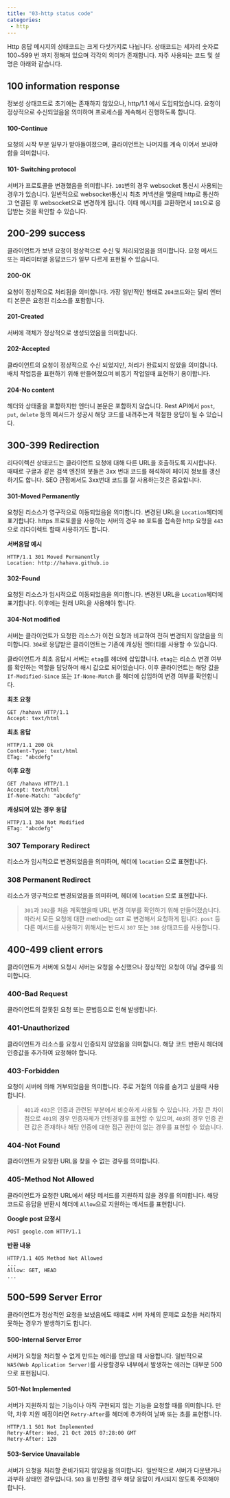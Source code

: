 ```yaml
---
title: "03-http status code"
categories:
 - http
---
```


Http 응답 메시지의 상태코드는 크게 다섯가지로 나뉩니다. 상태코드는 세자리 숫자로 100~599 번 까지 정해져 있으며 각각의 의미가 존재합니다. 자주 사용되는 코드 및 설명은 아래와 같습니다.


## 100 information response

정보성 상태코드로 초기에는 존재하지 않았으나, http/1.1 에서 도입되었습니다. 요청이 정상적으로 수신되었음을 의미하며 프로세스를 계속해서 진행하도록 합니다.

#### 100-Continue
요청의 시작 부분 일부가 받아들여졌으며, 클라이언트는 나머지를 계속 이어서 보내야 함을 의미합니다.

#### 101- Switching protocol
서버가 프로토콜을 변경했음을 의미합니다. `101`번의 경우 websocket 통신시 사용되는 경우가 있습니다. 일반적으로 websocket통신시 최초 커넥션을 맺을때 http로 통신하고 연결된 후 websocket으로 변경하게 됩니다. 이때 메시지를 교환하면서 `101`으로 응답받는 것을 확인할 수 있습니다.

## 200-299 success

클라이언트가 보낸 요청이 정상적으로 수신 및 처리되었음을 의미합니다. 요청 메서드 또는 파리미터별 응답코드가 일부 다르게 표현될 수 있습니다.

#### 200-OK 
요청이 정상적으로 처리됨을 의미합니다. 가장 일반적인 형태로 `204`코드와는 달리 엔터티 본문은 요청된 리소스를 포함합니다.

#### 201-Created
서버에 객체가 정상적으로 생성되었음을 의미함니다.

#### 202-Accepted
클라이언트의 요청이 정상적으로 수신 되었지만, 처리가 완료되지 않았을 의미합니다. 배치 작업등을 표현하기 위해 만들어졌으며 비동기 작업일때 표현하기 용이합니다.

#### 204-No content
헤더와 상태줄을 포함하지만 엔터니 본문은 포함하지 않습니다. Rest API에서 `post`, `put`, `delete` 등의 메서드가 성공시 해당 코드를 내려주는게 적절한 응답이 될 수 있습니다.


## 300-399 Redirection
리다이렉션 상태코드는 클라이언트 요청에 대해 다른 URL을 호출하도록 지시합니다. 때때로 구글과 같은 검색 엔진의 봇들은 3xx 번대 코드를 해석하여 페이지 정보를 갱신하기도 합니다. SEO 관점에서도 3xx번대 코드를 잘 사용하는것은 중요합니다.

#### 301-Moved Permanently
요청된 리소스가 영구적으로 이동되었음을 의미합니다. 변경된 URL을 `Location`헤더에 표기합니다. https 프로토콜을 사용하는 서버의 경우 `80` 포트롤 접속한 http 요청을 `443`으로 리다이렉트 할때 사용하기도 합니다. 

**서버응답 예시**
```http
HTTP/1.1 301 Moved Permanently
Location: http://hahava.github.io
```

#### 302-Found
요청된 리소스가 임시적으로 이동되었음을 의미합니다. 변경된 URL을 `Location`헤더에 표기합니다. 이후에는 원래 URL을 사용해야 합니다.

#### 304-Not modified
서버는 클라이언트가 요청한 리소스가 이전 요청과 비교하여 전혀 변경되지 않았음을 의미합니다. `304`로 응답받은 클라이언트는 기존에 캐싱된 엔터티를 사용할 수 있습니다. 

클라이언트가 최초 응답시 서버는 `etag`를 헤더에 삽입합니다. `etag`는 리소스 변경 여부를 확인하는 역할을 답당하며 해시 값으로 되어있습니다. 이후 클라이언트는 해당 값을 `If-Modified-Since` 또는 `If-None-Match` 를 헤더에 삽입하여 변경 여부를 확인합니다.

**최초 요청**
```http
GET /hahava HTTP/1.1
Accept: text/html
```

**최초 응답**
```http
HTTP/1.1 200 Ok
Content-Type: text/html
ETag: "abcdefg"
```

**이후 요청**
```http
GET /hahava HTTP/1.1
Accept: text/html
If-None-Match: "abcdefg"
```

**캐싱되어 있는 경우 응답**
```http
HTTP/1.1 304 Not Modified
ETag: "abcdefg"
```

### 307 Temporary Redirect
리소스가 임시적으로 변경되었음을 의미하며, 헤더에 `location` 으로 표현합니다.

### 308 Permanent Redirect
리소스가 영구적으로 변경되었음을 의미하며, 헤더에 `location` 으로 표현합니다.


> `301`과 `302`를 처음 계획했을때 URL 변경 여부를 확인하기 위해 만들어졌습니다. 따라서 모든 요청에 대한 method는 `GET` 로 변경해서 요청하게 됩니다. `post` 등 다른 메서드를 사용하기 위해서는 반드시 `307` 또는 `308` 상태코드를 사용합니다.

## 400-499 client errors
클라이언트가 서버에 요청시 서버는 요청을 수신했으나 정상적인 요청이 아닐 경우를 의미합니다. 

### 400-Bad Request
클라이언트의 잘못된 요청 또는 문법등으로 인해 발생합니다.

### 401-Unauthorized
클라이언트가 리소스를 요청시 인증되지 않았음을 의미합니다. 해당 코드 반환시 헤더에 인증값을 추가하여 요청해야 합니다.

### 403-Forbidden
요청이 서버에 의해 거부되었음을 의미합니다. 주로 거절의 이유를 숨기고 싶을때 사용합니다. 

> `401`과 `403`은 인증과 관련된 부분에서 비슷하게 사용될 수 있습니다. 가장 큰 차이점으로 `401`의 경우 인증자체가 안된경우를 표현할 수 있으며, `403`의 경우 인증 관련 값은 존재하나 해당 인증에 대한 접근 권한이 없는 경우를 표현할 수 있습니다.

### 404-Not Found
클라이언트가 요청한 URL을 찾을 수 없는 경우를 의미합니다.

### 405-Method Not Allowed
클라이언트가 요청한 URL에서 해당 메서드를 지원하지 않을 경우를 의미합니다. 해당 코드로 응답을 반환시 헤더에 `Allow`으로 지원하는 메서드를 표현합니다.

**Google post 요청시**

```http
POST google.com HTTP/1.1
```

**반환 내용**
```http
HTTP/1.1 405 Method Not Allowed
...
Allow: GET, HEAD
...
```

## 500-599 Server Error
클라이언트가 정상적인 요청을 보냈음에도 때떄로 서버 자체의 문제로 요청을 처리하지 못하는 경우가 발생하기도 합니다.

#### 500-Internal Server Error
서버가 요청을 처리할 수 없게 만드는 에러를 만났을 때 사용합니다. 일반적으로 `WAS(Web Application Server)`를 사용할경우 내부에서 발생하는 에러는 대부분 500으로 표현됩니다.

#### 501-Not Implemented
서버가 지원하지 않는 기능이나 아직 구현되지 않는 기능을 요청할 때를 의미합니다. 만약, 차후 지원 예정이라면 `Retry-After`를 헤더에 추가하여 날짜 또는 초를 표현합니다.

```http
HTTP/1.1 501 Not Implemented
Retry-After: Wed, 21 Oct 2015 07:28:00 GMT
Retry-After: 120
```

#### 503-Service Unavailable
서버가 요청을 처리할 준비가되지 않았음을 의미합니다. 일반적으로 서버가 다운됐거나 과부하 상태인 경우입니다. `503` 을 반환할 경우 해당 응답이 캐시되지 않도록 주의해야 합니다.

